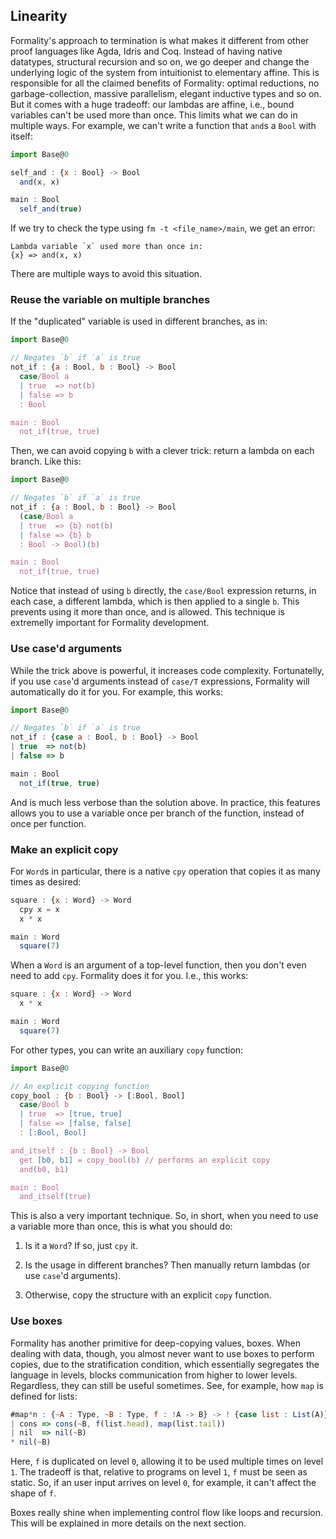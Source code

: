 ## Linearity

Formality's approach to termination is what makes it different from other proof languages like Agda, Idris and Coq. Instead of having native datatypes, structural recursion and so on, we go deeper and change the underlying logic of the system from intuitionist to elementary affine. This is responsible for all the claimed benefits of Formality: optimal reductions, no garbage-collection, massive parallelism, elegant inductive types and so on. But it comes with a huge tradeoff: our lambdas are affine, i.e., bound variables can't be used more than once. This limits what we can do in multiple ways. For example, we can't write a function that `and`s a `Bool` with itself:

```javascript
import Base@0

self_and : {x : Bool} -> Bool
  and(x, x)

main : Bool
  self_and(true)
```

If we try to check the type using `fm -t <file_name>/main`, we get an error:

```shell
Lambda variable `x` used more than once in:
{x} => and(x, x)
```

There are multiple ways to avoid this situation.

### Reuse the variable on multiple branches

If the "duplicated" variable is used in different branches, as in:

```javascript
import Base@0

// Negates `b` if `a` is true
not_if : {a : Bool, b : Bool} -> Bool
  case/Bool a
  | true  => not(b)
  | false => b
  : Bool

main : Bool
  not_if(true, true)
```

Then, we can avoid copying `b` with a clever trick: return a lambda on each branch. Like this:

```javascript
import Base@0

// Negates `b` if `a` is true
not_if : {a : Bool, b : Bool} -> Bool
  (case/Bool a
  | true  => {b} not(b)
  | false => {b} b
  : Bool -> Bool)(b)

main : Bool
  not_if(true, true)
```

Notice that instead of using `b` directly, the `case/Bool` expression returns, in each case, a different lambda, which is then applied to a single `b`. This prevents using it more than once, and is allowed. This technique is extremelly important for Formality development. 

### Use case'd arguments

While the trick above is powerful, it increases code complexity. Fortunatelly, if you use `case`'d arguments instead of `case/T` expressions, Formality will automatically do it for you. For example, this works:

```javascript
import Base@0

// Negates `b` if `a` is true
not_if : {case a : Bool, b : Bool} -> Bool
| true  => not(b)
| false => b

main : Bool
  not_if(true, true)
```

And is much less verbose than the solution above. In practice, this features allows you to use a variable once per branch of the function, instead of once per function.

### Make an explicit copy

For `Word`s in particular, there is a native `cpy` operation that copies it as many times as desired:

```javascript
square : {x : Word} -> Word
  cpy x = x
  x * x

main : Word
  square(7)
```

When a `Word` is an argument of a top-level function, then you don't even need to add `cpy`. Formality does it for you. I.e., this works:

```javascript
square : {x : Word} -> Word
  x * x

main : Word
  square(7)
```

For other types, you can write an auxiliary `copy` function:

```javascript
import Base@0

// An explicit copying function
copy_bool : {b : Bool} -> [:Bool, Bool]
  case/Bool b
  | true  => [true, true]
  | false => [false, false]
  : [:Bool, Bool]

and_itself : {b : Bool} -> Bool
  get [b0, b1] = copy_bool(b) // performs an explicit copy
  and(b0, b1)

main : Bool 
  and_itself(true)
```

This is also a very important technique. So, in short, when you need to use a variable more than once, this is what you should do:

1. Is it a `Word`? If so, just `cpy` it.

2. Is the usage in different branches? Then manually return lambdas (or use `case`'d arguments).

3. Otherwise, copy the structure with an explicit `copy` function.

### Use boxes

Formality has another primitive for deep-copying values, boxes. When dealing with data, though, you almost never want to use boxes to perform copies, due to the stratification condition, which essentially segregates the language in levels, blocks communication from higher to lower levels. Regardless, they can still be useful sometimes. See, for example, how `map` is defined for lists:

```javascript
#map*n : {~A : Type, ~B : Type, f : !A -> B} -> ! {case list : List(A)} -> List(B)
| cons => cons(~B, f(list.head), map(list.tail))
| nil  => nil(~B)
* nil(~B)
```

Here, `f` is duplicated on level `0`, allowing it to be used multiple times on level `1`. The tradeoff is that, relative to programs on level `1`, `f` must be seen as static. So, if an user input arrives on level `0`, for example, it can't affect the shape of `f`.

Boxes really shine when implementing control flow like loops and recursion. This will be explained in more details on the next section.
